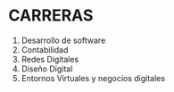 # CARRERAS
1. Desarrollo de software
2. Contabilidad
3. Redes Digitales
4. Diseño Digital
5. Entornos Virtuales y negocios digitales